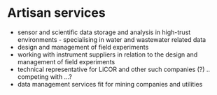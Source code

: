 # Artisan services

- sensor and scientific data storage and analysis in high-trust environments - specialising in water and wastewater related data
- design and management of field experiments
- working with instrument suppliers in relation to the design and management of field experiments
- technical representative for LiCOR and other such companies (?) .. competing with ...?
- data management services fit for mining companies and utilities
